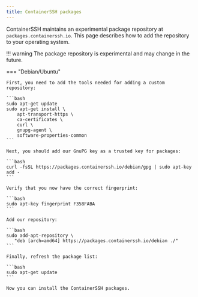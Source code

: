 ```yaml
---
title: ContainerSSH packages
---
```


ContainerSSH maintains an experimental package repository at `packages.containerssh.io`. This page describes how to add the repository to your operating system.

!!! warning
    The package repository is experimental and may change in the future.

=== "Debian/Ubuntu"

    First, you need to add the tools needed for adding a custom repository:
    
    ```bash
    sudo apt-get update
    sudo apt-get install \
        apt-transport-https \
        ca-certificates \
        curl \
        gnupg-agent \
        software-properties-common
    ```
    
    Next, you should add our GnuPG key as a trusted key for packages:
    
    ```bash
    curl -fsSL https://packages.containerssh.io/debian/gpg | sudo apt-key add -
    ```
    
    Verify that you now have the correct fingerprint:
    
    ```bash
    sudo apt-key fingerprint F358FABA
    ```
    
    Add our repository:
    
    ```bash
    sudo add-apt-repository \
       "deb [arch=amd64] https://packages.containerssh.io/debian ./"
    ```
    
    Finally, refresh the package list:
    
    ```bash
    sudo apt-get update
    ```
    
    Now you can install the ContainerSSH packages.